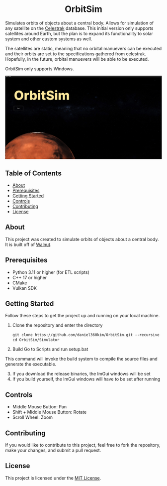 <h1 align="center">OrbitSim</h1>

Simulates orbits of objects about a central body. Allows for simulation of any satellite on the [Celestrak](https://celestrak.org/) database. This initial version only supports satellites around Earth, but the plan is to expand its functionality to solar system and other custom systems as well.

The satellites are static, meaning that no orbital manuevers can be executed and their orbits are set to the specifications gathered from celestrak. Hopefully, in the future, orbital manuevers will be able to be executed. 

OrbitSim only supports Windows. 

![CoverImageOpening](Resources/Application/OrbitPage.png)

## Table of Contents

- [About](#about)
- [Prerequisites](#prerequisites)
- [Getting Started](#getting-started)
- [Controls](#controls)
- [Contributing](#contributing)
- [License](#license)

## About

This project was created to simulate orbits of objects about a central body. It is built off of [Walnut](https://github.com/StudioCherno/Walnut).

## Prerequisites

- Python 3.11 or higher (for ETL scripts)
- C++ 17 or higher
- CMake
- Vulkan SDK

## Getting Started

Follow these steps to get the project up and running on your local machine.

1. Clone the repository and enter the directory
   ```shell
   git clone https://github.com/daniel360kim/OrbitSim.git --recursive
   cd OrbitSim/Simulator
   ```
2. Build
    Go to Scripts and run setup.bat

This command will invoke the build system to compile the source files and generate the executable.

3. If you download the release binaries, the ImGui windows will be set
4. If you build yourself, the ImGui windows will have to be set after running

## Controls
- Middle Mouse Button: Pan
- Shift + Middle Mouse Button: Rotate
- Scroll Wheel: Zoom

## Contributing

If you would like to contribute to this project, feel free to fork the repository, make your changes, and submit a pull request.

## License

This project is licensed under the [MIT License](LICENSE).
   
